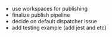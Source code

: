 - use workspaces for publishing
- finalize publish pipeline
- decide on default dispatcher issue
- add testing example (add jest and etc)
